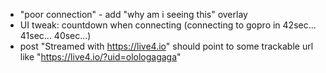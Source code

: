 - "poor connection" - add "why am i seeing this" overlay
- UI tweak: countdown when connecting (connecting to gopro in 42sec... 41sec... 40sec...)
- post "Streamed with https://live4.io" should point to some trackable url like "https://live4.io/?uid=olologagaga"
